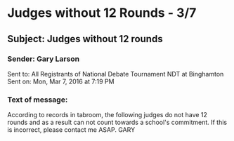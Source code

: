 # Judges without 12 Rounds - 3/7

## Subject:	Judges without 12 rounds
### Sender:	Gary Larson
Sent to:	All Registrants of National Debate Tournament NDT at Binghamton
Sent on:	Mon, Mar 7, 2016 at 7:19 PM

### Text of message:
According to records in tabroom, the following judges do not have 12 rounds and as a result can not count towards a school's commitment.  If this is incorrect, please contact me ASAP.  GARY 
